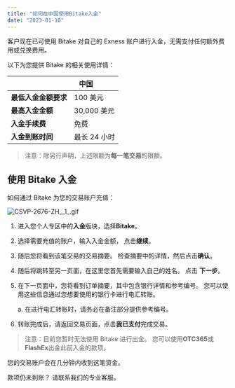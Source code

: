 ```yaml
---
title: "如何在中国使用Bitake入金"
date: "2023-01-10"
---
```


客户现在已可使用 Bitake 对自己的 Exness 账户进行入金，无需支付任何额外费用或兑换费用。

以下为您提供 Bitake 的相关使用详情：

|   | **中国**          |
| --- | --- |
| **最低入金金额要求** | 100 美元 |
| **最高入金金额** | 30,000 美元 |
| **入金手续费** | 免费 |
| **入金到账时间** | 最长 24 小时 |

> 注意：除另行声明，上述限额为**每一笔交易**的限额。

## 使用 Bitake 入金

如何通过 Bitake 为您的交易账户充值：

![CSVP-2676-ZH__1_.gif](https://get.exness.help/hc/article_attachments/4411758985362/CSVP-2676-ZH__1_.gif)

1. 进入您个人专区中的**入金**版块，选择**Bitake**。
2. 选择需要充值的账户，输入入金金额， 点击**继续**。
3. 随后您将看到该笔交易的交易摘要。 检查摘要中的详情，然后点击**确认**。
4. 随后将跳转至另一页面，在这里您首先需要输入自己的姓名。 点击 **下一步**。
5. 在下一页面中，您将看到订单摘要，其中包含银行详情和参考编号。 您可以使用这些信息通过您想要使用的银行卡进行电汇转账。
    
    a. 在进行电汇转账时，请务必在备注部分提供参考编号。
    
6. 转账完成后，请返回交易页面，点击**我已支付**完成交易。

> 注意：目前您暂时无法使用 Bitake 进行出金。 您可以使用**OTC365**或**FlashEx**出金此前入金的款项。

您的交易账户会在几分钟内收到这笔资金。

款项仍未到账？ 请联系我们的专业客服。
